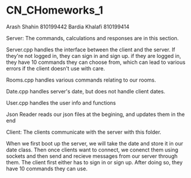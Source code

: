 # CN_CHomeworks_1
Arash Shahin 810199442
Bardia Khalafi 810199414

Server: The commands, calculations and responses are in this section. 

Server.cpp handles the interface between the client and the server. If they're not logged in, they can sign in and sign up. if they are logged in, they have 10 commands they can choose from, which can lead to various errors if the client doesn't use with care. 

Rooms.cpp handles various commands relating to our rooms.

Date.cpp handles server's date, but does not handle client dates.

User.cpp handles the user info and functions

Json Reader reads our json files at the begining, and updates them in the end

Client: The clients communicate with the server with this folder. 

When we first boot up the server, we will take the date and store it in our date class. Then once clients want to connect, we conenct them using sockets and then send and recieve messages from our server  through them. The client first either has to sign in or sign up. After doing so, they have 10 commands they can use.
